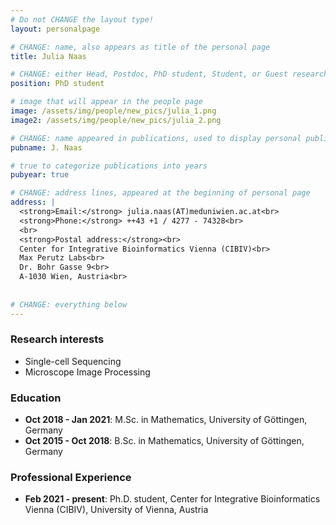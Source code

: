 ```yaml
---
# Do not CHANGE the layout type!
layout: personalpage

# CHANGE: name, also appears as title of the personal page
title: Julia Naas

# CHANGE: either Head, Postdoc, PhD student, Student, or Guest researcher
position: PhD student

# image that will appear in the people page
image: /assets/img/people/new_pics/julia_1.png
image2: /assets/img/people/new_pics/julia_2.png

# CHANGE: name appeared in publications, used to display personal publications
pubname: J. Naas

# true to categorize publications into years
pubyear: true

# CHANGE: address lines, appeared at the beginning of personal page
address: |
  <strong>Email:</strong> julia.naas(AT)meduniwien.ac.at<br>
  <strong>Phone:</strong> ++43 +1 / 4277 - 74328<br>
  <br>
  <strong>Postal address:</strong><br>
  Center for Integrative Bioinformatics Vienna (CIBIV)<br>
  Max Perutz Labs<br>
  Dr. Bohr Gasse 9<br>
  A-1030 Wien, Austria<br>
  
  
# CHANGE: everything below
---
```

### Research interests
<div class="hline"></div>

* Single-cell Sequencing
* Microscope Image Processing

### Education
<div class="hline"></div>

* __Oct 2018 - Jan 2021__: M.Sc. in Mathematics, University of Göttingen, Germany
* __Oct 2015 - Oct 2018__: B.Sc. in Mathematics, University of Göttingen, Germany


### Professional Experience
<div class="hline"></div>

* __Feb 2021 - present__: Ph.D. student, Center for Integrative Bioinformatics Vienna (CIBIV), University of Vienna, Austria
